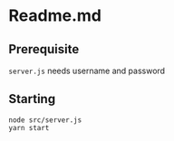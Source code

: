 # Readme.md

## Prerequisite
`server.js` needs username and password

## Starting
```
node src/server.js
yarn start
```